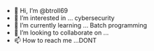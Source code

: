 - 👋 Hi, I’m @btroll69
- 👀 I’m interested in ... cybersecurity
- 🌱 I’m currently learning ... Batch programming
- 💞️ I’m looking to collaborate on ...
- 📫 How to reach me ...DONT

<!---
btroll69/btroll69 is a ✨ special ✨ repository because its `README.md` (this file) appears on your GitHub profile.
You can click the Preview link to take a look at your changes.
--->
